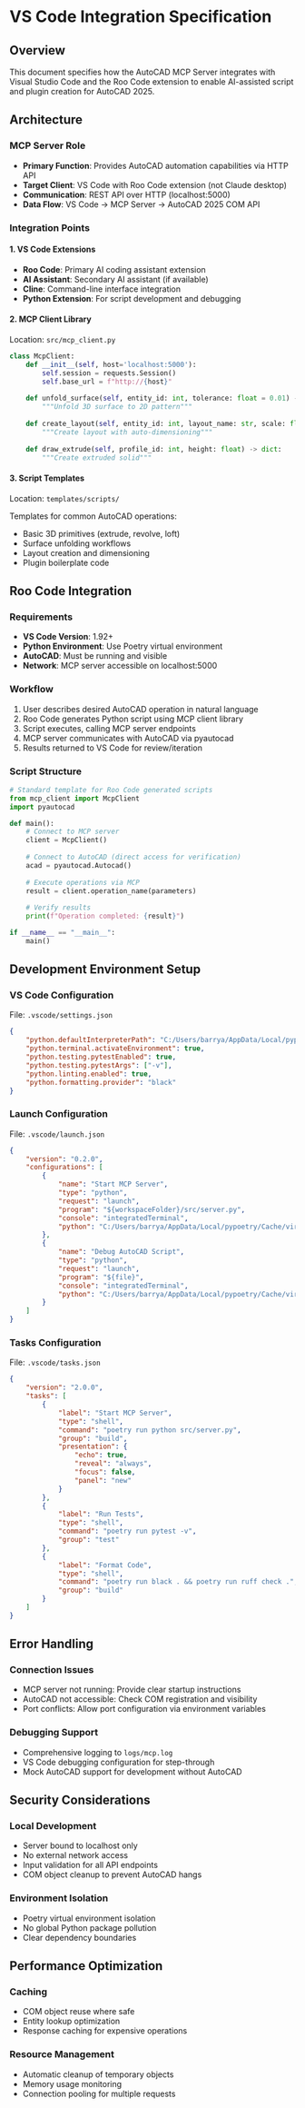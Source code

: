# VS Code Integration Specification

## Overview
This document specifies how the AutoCAD MCP Server integrates with Visual Studio Code and the Roo Code extension to enable AI-assisted script and plugin creation for AutoCAD 2025.

## Architecture

### MCP Server Role
- **Primary Function**: Provides AutoCAD automation capabilities via HTTP API
- **Target Client**: VS Code with Roo Code extension (not Claude desktop)
- **Communication**: REST API over HTTP (localhost:5000)
- **Data Flow**: VS Code → MCP Server → AutoCAD 2025 COM API

### Integration Points

#### 1. VS Code Extensions
- **Roo Code**: Primary AI coding assistant extension
- **AI Assistant**: Secondary AI assistant (if available)
- **Cline**: Command-line interface integration
- **Python Extension**: For script development and debugging

#### 2. MCP Client Library
Location: `src/mcp_client.py`

```python
class McpClient:
    def __init__(self, host='localhost:5000'):
        self.session = requests.Session()
        self.base_url = f"http://{host}"
    
    def unfold_surface(self, entity_id: int, tolerance: float = 0.01) -> dict:
        """Unfold 3D surface to 2D pattern"""
        
    def create_layout(self, entity_id: int, layout_name: str, scale: float = 1.0) -> dict:
        """Create layout with auto-dimensioning"""
        
    def draw_extrude(self, profile_id: int, height: float) -> dict:
        """Create extruded solid"""
```

#### 3. Script Templates
Location: `templates/scripts/`

Templates for common AutoCAD operations:
- Basic 3D primitives (extrude, revolve, loft)
- Surface unfolding workflows
- Layout creation and dimensioning
- Plugin boilerplate code

## Roo Code Integration

### Requirements
- **VS Code Version**: 1.92+
- **Python Environment**: Use Poetry virtual environment
- **AutoCAD**: Must be running and visible
- **Network**: MCP server accessible on localhost:5000

### Workflow
1. User describes desired AutoCAD operation in natural language
2. Roo Code generates Python script using MCP client library
3. Script executes, calling MCP server endpoints
4. MCP server communicates with AutoCAD via pyautocad
5. Results returned to VS Code for review/iteration

### Script Structure
```python
# Standard template for Roo Code generated scripts
from mcp_client import McpClient
import pyautocad

def main():
    # Connect to MCP server
    client = McpClient()
    
    # Connect to AutoCAD (direct access for verification)
    acad = pyautocad.Autocad()
    
    # Execute operations via MCP
    result = client.operation_name(parameters)
    
    # Verify results
    print(f"Operation completed: {result}")

if __name__ == "__main__":
    main()
```

## Development Environment Setup

### VS Code Configuration
File: `.vscode/settings.json`
```json
{
    "python.defaultInterpreterPath": "C:/Users/barrya/AppData/Local/pypoetry/Cache/virtualenvs/autocad-mcp-lupfEvC3-py3.12/Scripts/python.exe",
    "python.terminal.activateEnvironment": true,
    "python.testing.pytestEnabled": true,
    "python.testing.pytestArgs": ["-v"],
    "python.linting.enabled": true,
    "python.formatting.provider": "black"
}
```

### Launch Configuration
File: `.vscode/launch.json`
```json
{
    "version": "0.2.0",
    "configurations": [
        {
            "name": "Start MCP Server",
            "type": "python",
            "request": "launch",
            "program": "${workspaceFolder}/src/server.py",
            "console": "integratedTerminal",
            "python": "C:/Users/barrya/AppData/Local/pypoetry/Cache/virtualenvs/autocad-mcp-lupfEvC3-py3.12/Scripts/python.exe"
        },
        {
            "name": "Debug AutoCAD Script",
            "type": "python",
            "request": "launch",
            "program": "${file}",
            "console": "integratedTerminal",
            "python": "C:/Users/barrya/AppData/Local/pypoetry/Cache/virtualenvs/autocad-mcp-lupfEvC3-py3.12/Scripts/python.exe"
        }
    ]
}
```

### Tasks Configuration
File: `.vscode/tasks.json`
```json
{
    "version": "2.0.0",
    "tasks": [
        {
            "label": "Start MCP Server",
            "type": "shell",
            "command": "poetry run python src/server.py",
            "group": "build",
            "presentation": {
                "echo": true,
                "reveal": "always",
                "focus": false,
                "panel": "new"
            }
        },
        {
            "label": "Run Tests",
            "type": "shell",
            "command": "poetry run pytest -v",
            "group": "test"
        },
        {
            "label": "Format Code",
            "type": "shell",
            "command": "poetry run black . && poetry run ruff check .",
            "group": "build"
        }
    ]
}
```

## Error Handling

### Connection Issues
- MCP server not running: Provide clear startup instructions
- AutoCAD not accessible: Check COM registration and visibility
- Port conflicts: Allow port configuration via environment variables

### Debugging Support
- Comprehensive logging to `logs/mcp.log`
- VS Code debugging configuration for step-through
- Mock AutoCAD support for development without AutoCAD

## Security Considerations

### Local Development
- Server bound to localhost only
- No external network access
- Input validation for all API endpoints
- COM object cleanup to prevent AutoCAD hangs

### Environment Isolation
- Poetry virtual environment isolation
- No global Python package pollution
- Clear dependency boundaries

## Performance Optimization

### Caching
- COM object reuse where safe
- Entity lookup optimization
- Response caching for expensive operations

### Resource Management
- Automatic cleanup of temporary objects
- Memory usage monitoring
- Connection pooling for multiple requests